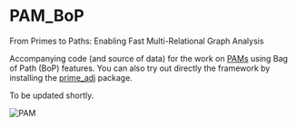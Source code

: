 # PAM_BoP
From Primes to Paths: Enabling Fast Multi-Relational Graph Analysis

Accompanying code (and source of data) for the work on [PAMs](https://github.com/kbogas/PAM) using Bag of Path (BoP) features.
You can also try out directly the framework by installing the [prime_adj](https://pypi.org/project/prime-adj/) package.

To be updated shortly.

![PAM](https://github.com/user-attachments/assets/6d1ea694-a58d-4f8d-8423-062f22f27819)
